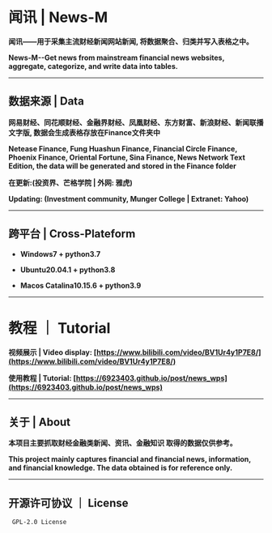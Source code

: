 # 闻讯 | News-M

**闻讯——用于采集主流财经新闻网站新闻, 将数据聚合、归类并写入表格之中。**

**News-M--Get news from mainstream financial news websites, aggregate, categorize, and write data into tables.**

---

## 数据来源 | Data

**网易财经、同花顺财经、金融界财经、凤凰财经、东方财富、新浪财经、新闻联播文字版, 数据会生成表格存放在Finance文件夹中**

**Netease Finance, Fung Huashun Finance, Financial Circle Finance, Phoenix Finance, Oriental Fortune, Sina Finance, News Network Text Edition, the data will be generated and stored in the Finance folder**

**在更新:(投资界、芒格学院 | 外网: 雅虎)**

**Updating: (Investment community, Munger College | Extranet: Yahoo)**

---

## 跨平台 | Cross-Plateform

- **Windows7 + python3.7**

- **Ubuntu20.04.1 + python3.8**

- **Macos Catalina10.15.6 + python3.9**

---

# 教程 ｜ Tutorial

**视频展示 | Video display: [https://www.bilibili.com/video/BV1Ur4y1P7E8/](https://www.bilibili.com/video/BV1Ur4y1P7E8/)**

**使用教程 | Tutorial: [https://6923403.github.io/post/news_wps](https://6923403.github.io/post/news_wps)**

---

## 关于 | About

**本项目主要抓取财经金融类新闻、资讯、金融知识 取得的数据仅供参考。**

**This project mainly captures financial and financial news, information, and financial knowledge. The data obtained is for reference only.**

---

## 开源许可协议 ｜ License

`` GPL-2.0 License``

